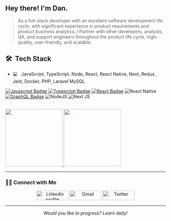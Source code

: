 ## Hey there! I'm Dan.

> As a full-stack developer with an excellent software development life cycle, with significant experience in product requirements and product business analytics, I Partner with other developers, analysts, QA, and support engineers throughout the product life cycle, high-quality, user-friendly, and scalable.


## 🛠 &nbsp;Tech Stack

- 💻 &nbsp; JavaScript, TypeScript, Node, React, React Native, Next, Redux, Jest, Docker, PHP, Laravel MySQL

[![Javascript Badge](https://img.shields.io/badge/-Javascript-F0DB4F?style=for-the-badge&labelColor=black&logo=javascript&logoColor=F0DB4F)](#) [![Typescript Badge](https://img.shields.io/badge/-Typescript-007acc?style=for-the-badge&labelColor=black&logo=typescript&logoColor=007acc)](#) [![React Badge](https://img.shields.io/badge/-React-61DBFB?style=for-the-badge&labelColor=black&logo=react&logoColor=61DBFB)](#) ![React Native](https://img.shields.io/badge/react_native-61DBFB.svg?style=for-the-badge&labelColor=black&logo=react&logoColor=61DBFB)
[![GraphQL Badge](https://img.shields.io/badge/-GraphQl-e535ab?style=for-the-badge&labelColor=black&logo=node.js&logoColor=e535ab)](#) ![NodeJS](https://img.shields.io/badge/node.js-6DA55F?style=for-the-badge&labelColor=black&logo=node.js&logoColor=white)   ![Next JS](https://img.shields.io/badge/Next-black?style=for-the-badge&logo=next.js&logoColor=white)


<br/>

<a href="https://github.com/AVS1508">
  <img height="180em" src="https://github-readme-stats.vercel.app/api?username=dansalahi&theme=buefy&show_icons=true" />
  <img height="180em" src="https://github-readme-stats.vercel.app/api/top-langs/?username=dansalahi&theme=buefy&layout=compact" />
</a>

<hr \>

### 🤝🏻 Connect with Me
<p align="center">
<a href="https://www.linkedin.com/in/dansalahi"><img alt="Linkedin profile" title="Linkedin" src="https://raw.githubusercontent.com/Thomas-George-T/Thomas-George-T/master/assets/linkedin.svg" width="100" height="30" /></a>
<a href="mailto:dan.salahii@gmail.com"><img alt="Gmail" src="https://raw.githubusercontent.com/Thomas-George-T/Thomas-George-T/master/assets/google-gmail.svg" title="Email" width="100" height="30" /></a>
<a href="https://twitter.com/danialsalahi"><img alt="Twitter" src="https://raw.githubusercontent.com/Thomas-George-T/Thomas-George-T/master/assets/twitter.svg" title="Twitter" width="100" height="30" /></a>
</p>
<hr \>
<p align="center">
   <i>Would you like to progress? Learn daily!</i>
</p>    

<!-- ![visitors](https://visitor-badge.laobi.icu/badge?page_id=dansalahi) -->
